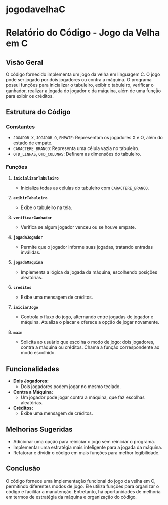 # jogodavelhaC

# Relatório do Código - Jogo da Velha em C

## Visão Geral
O código fornecido implementa um jogo da velha em linguagem C. O jogo pode ser jogado por dois jogadores ou contra a máquina. O programa possui funções para inicializar o tabuleiro, exibir o tabuleiro, verificar o ganhador, realizar a jogada do jogador e da máquina, além de uma função para exibir os créditos.

## Estrutura do Código

### Constantes
- `JOGADOR_X`, `JOGADOR_O`, `EMPATE`: Representam os jogadores X e O, além do estado de empate.
- `CARACTERE_BRANCO`: Representa uma célula vazia no tabuleiro.
- `QTD_LINHAS`, `QTD_COLUNAS`: Definem as dimensões do tabuleiro.

### Funções
1. **`inicializarTabuleiro`**
   - Inicializa todas as células do tabuleiro com `CARACTERE_BRANCO`.

2. **`exibirTabuleiro`**
   - Exibe o tabuleiro na tela.

3. **`verificarGanhador`**
   - Verifica se algum jogador venceu ou se houve empate.

4. **`jogadaJogador`**
   - Permite que o jogador informe suas jogadas, tratando entradas inválidas.

5. **`jogadaMaquina`**
   - Implementa a lógica da jogada da máquina, escolhendo posições aleatórias.

6. **`creditos`**
   - Exibe uma mensagem de créditos.

7. **`iniciarJogo`**
   - Controla o fluxo do jogo, alternando entre jogadas de jogador e máquina. Atualiza o placar e oferece a opção de jogar novamente.

8. **`main`**
   - Solicita ao usuário que escolha o modo de jogo: dois jogadores, contra a máquina ou créditos. Chama a função correspondente ao modo escolhido.

## Funcionalidades
- **Dois Jogadores:**
  - Dois jogadores podem jogar no mesmo teclado.
- **Contra a Máquina:**
  - Um jogador pode jogar contra a máquina, que faz escolhas aleatórias.
- **Créditos:**
  - Exibe uma mensagem de créditos.

## Melhorias Sugeridas
- Adicionar uma opção para reiniciar o jogo sem reiniciar o programa.
- Implementar uma estratégia mais inteligente para a jogada da máquina.
- Refatorar e dividir o código em mais funções para melhor legibilidade.

## Conclusão
O código fornece uma implementação funcional do jogo da velha em C, permitindo diferentes modos de jogo. Ele utiliza funções para organizar o código e facilitar a manutenção. Entretanto, há oportunidades de melhoria em termos de estratégia da máquina e organização do código.
